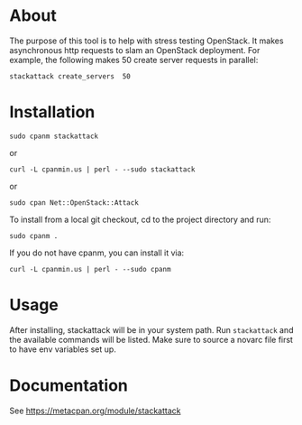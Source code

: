 # About

The purpose of this tool is to help with stress testing OpenStack.
It makes asynchronous http requests to slam an OpenStack deployment.
For example, the following makes 50 create server requests in parallel:

    stackattack create_servers  50

# Installation

    sudo cpanm stackattack

or

    curl -L cpanmin.us | perl - --sudo stackattack

or

    sudo cpan Net::OpenStack::Attack
    
To install from a local git checkout, cd to the project directory and run:

    sudo cpanm .

If you do not have cpanm, you can install it via:

    curl -L cpanmin.us | perl - --sudo cpanm

# Usage

After installing, stackattack will be in your system path.
Run `stackattack` and the available commands will be listed.
Make sure to source a novarc file first to have env variables set up.

# Documentation

See https://metacpan.org/module/stackattack
